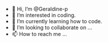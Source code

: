- 👋 Hi, I’m @Geraldine-p
- 👀 I’m interested in coding.
- 🌱 I’m currently learning how to code.
- 💞️ I’m looking to collaborate on ...
- 📫 How to reach me ...

<!---
Geraldine-p/Geraldine-p is a ✨ special ✨ repository because its `README.md` (this file) appears on your GitHub profile.
You can click the Preview link to take a look at your changes.
--->
